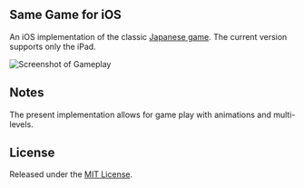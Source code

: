 Same Game for iOS
-----------------

An iOS implementation of the classic [Japanese game](http://en.wikipedia.org/wiki/SameGame). The current version supports only the iPad.

![Screenshot of Gameplay](https://raw.github.com/CommanderCoriander/SameGame/master/screenshot.png)

Notes
-----

The present implementation allows for game play with animations and multi-levels.

License
-------

Released under the [MIT License](http://opensource.org/licenses/mit-license.php).
